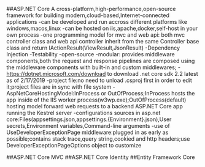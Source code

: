 ##ASP.NET Core
	A cross-platform,high-performance,open-source framework for building modern,cloud-based,Internet-connected applications
	-can be developed and run accross different platforms like windows,macos,linux
	-can be hosted on iis,apache,docker,self-host in your own process
	-one programming model for mvc and web api: both mvc controller class and web api controller inherit from the same Controller base class and return IActionResult(ViewResult,JsonResult)
	-Dependency Injection
	-Testability
	-open-source
	-modular: provides middleware components,both the request and response pipelines are composed using the middleware components with built-in and custom middlewares;
	-https://dotnet.microsoft.com/download to download .net core sdk 2.2 latest as of 2/17/2019
	-project file:no need to unload .csproj first in order to edit it;project files are in sync with file system 
	-AspNetCoreHostingModel:InProcess or OutOfProcess;InProcess hosts the app inside of the IIS worker process(w3wp.exe);OutOfProcess(default) hosting model forward web requests to a backend ASP.NET Core app running the Kestrel server
	-configurations sources in asp.net core:Files(appsettings.json,appsettings.{Environment}.json),User secrets,Environment variables,Command-line arguments
	-use of UseDeveloperExceptionPage middleware:plugged in as early as possible;contains stack trace,query string,cookied and http headers;use DeveloperExceptionPageOptions object to customize
	
##ASP.NET Core MVC
##ASP.NET Core Identity
##Entity Framework Core